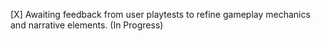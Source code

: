 [X] Awaiting feedback from user playtests to refine gameplay mechanics and narrative elements. (In Progress)